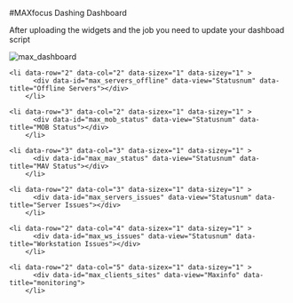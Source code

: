 #MAXfocus Dashing Dashboard

After uploading the widgets and the job you need to update your dashboad script

![max_dashboard](https://cloud.githubusercontent.com/assets/8008695/12797377/8a6eba5c-cabb-11e5-95e3-29fd47a8fa7c.jpg)

```
<li data-row="2" data-col="2" data-sizex="1" data-sizey="1" >
      <div data-id="max_servers_offline" data-view="Statusnum" data-title="Offline Servers"></div>
    </li>

<li data-row="3" data-col="2" data-sizex="1" data-sizey="1" >
      <div data-id="max_mob_status" data-view="Statusnum" data-title="MOB Status"></div>
    </li>

<li data-row="3" data-col="3" data-sizex="1" data-sizey="1" >
      <div data-id="max_mav_status" data-view="Statusnum" data-title="MAV Status"></div>
    </li>

<li data-row="2" data-col="3" data-sizex="1" data-sizey="1" >
      <div data-id="max_servers_issues" data-view="Statusnum" data-title="Server Issues"></div>
    </li>

<li data-row="2" data-col="4" data-sizex="1" data-sizey="1" >
      <div data-id="max_ws_issues" data-view="Statusnum" data-title="Workstation Issues"></div>
    </li>

<li data-row="2" data-col="5" data-sizex="1" data-sizey="1" >
      <div data-id="max_clients_sites" data-view="Maxinfo" data-title="monitoring">
    </li>
```



